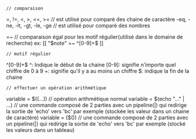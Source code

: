     // comparaison
=, !=, <, >, <=, >= // est utilisé pour comparé des chaine de caractère
-eq, -ne, -lt, -gt, -le, -ge // est utilisé pour comparé des nombres

=~ // comparaison égal pour les motif régulier(utilisé dans le domaine de recherche)
ex: [[ "$note" =~ ^[0-9]+$ ]]

    // motif régulier
^[0-9]+$
    ^: Indique le début de la chaine
    [0-9]: signifie n'importe quel chiffre de 0 à 9
    +: signifie qu'il y a au moins un chiffre
    $: indique la fin de la chaine

    // effectuer un opération arithmétique
variable = $((...)) // opération arithmétique normal
variable = $(echo "..." | ...) // une commande composé de 2 parties avec un pipeline(|) qui redirige la sortie de 'echo' vers 'bc' par exemple (stockée les valeur dans un chaine de caractère)
variable = ($()) // une commande composé de 2 parties avec un pipeline(|) qui redirige la sortie de 'echo' vers 'bc' par exemple (stocké les valeurs dans un tableau)